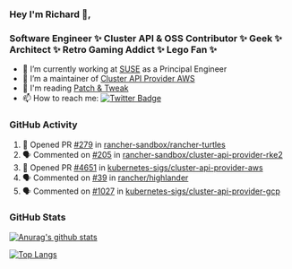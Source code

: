 ### Hey I'm Richard 👋, 

<h3 align="left">Software Engineer ✨ Cluster API & OSS Contributor ✨ Geek ✨ Architect ✨ Retro Gaming Addict ✨ Lego Fan ✨</h3>

- 🔭 I’m currently working at [SUSE](https://www.suse.com/) as a Principal Engineer
- 👯 I’m a maintainer of [Cluster API Provider AWS](https://github.com/kubernetes-sigs/cluster-api-provider-aws)
- 💬 I'm reading [Patch & Tweak](https://bjooks.com/products/patch-tweak-exploring-modular-synthesis)
- 📫 How to reach me: [![Twitter Badge](https://img.shields.io/badge/-@fruit_case-00acee?style=flat&logo=Twitter&logoColor=white)](https://twitter.com/intent/follow?screen_name=fruit_case "Follow on Twitter")

### GitHub Activity 

<!--START_SECTION:activity-->
1. 💪 Opened PR [#279](https://github.com/rancher-sandbox/rancher-turtles/pull/279) in [rancher-sandbox/rancher-turtles](https://github.com/rancher-sandbox/rancher-turtles)
2. 🗣 Commented on [#205](https://github.com/rancher-sandbox/cluster-api-provider-rke2/pull/205#issuecomment-1822964090) in [rancher-sandbox/cluster-api-provider-rke2](https://github.com/rancher-sandbox/cluster-api-provider-rke2)
3. 💪 Opened PR [#4651](https://github.com/kubernetes-sigs/cluster-api-provider-aws/pull/4651) in [kubernetes-sigs/cluster-api-provider-aws](https://github.com/kubernetes-sigs/cluster-api-provider-aws)
4. 🗣 Commented on [#39](https://github.com/rancher/highlander/issues/39#issuecomment-1822291909) in [rancher/highlander](https://github.com/rancher/highlander)
5. 🗣 Commented on [#1027](https://github.com/kubernetes-sigs/cluster-api-provider-gcp/pull/1027#issuecomment-1821638989) in [kubernetes-sigs/cluster-api-provider-gcp](https://github.com/kubernetes-sigs/cluster-api-provider-gcp)
<!--END_SECTION:activity-->

### GitHub Stats

[![Anurag's github stats](https://github-readme-stats.vercel.app/api?username=richardcase&count_private=true&show_icons=true)](https://github.com/anuraghazra/github-readme-stats)

[![Top Langs](https://github-readme-stats.vercel.app/api/top-langs/?username=richardcase&hide=html&layout=compact)](https://github.com/anuraghazra/github-readme-stats)
